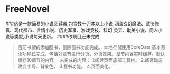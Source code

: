 # FreeNovel
###这是一款简易的小说阅读器,包含数十万本以上小说,涵盖玄幻魔法、武侠修真、现代都市、言情小说、历史军事、游戏竞技、科幻 灵异、耽美小说、同人小说等类型,小说每天更新。
####改项目还未完成
>目前书架的添加图书、删除图书功能完成。
本地存储使用CoreData
基本阅读功能已完成，包括对章节进行分页，分页效果。章节内容实时缓存。默认缓存10章节的内容。
>未完成的内容：
1.阅读页面底部工具栏。
2.阅读动态改变字号、背景色。
3.搜书功能。
4.页面美化。
